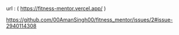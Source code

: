  url :  (   https://fitness-mentor.vercel.app/   ) 


https://github.com/00AmanSingh00/fitness_mentor/issues/2#issue-2940114308

